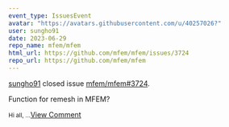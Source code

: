 ```yaml
---
event_type: IssuesEvent
avatar: "https://avatars.githubusercontent.com/u/40257026?"
user: sungho91
date: 2023-06-29
repo_name: mfem/mfem
html_url: https://github.com/mfem/mfem/issues/3724
repo_url: https://github.com/mfem/mfem
---
```


<a href='https://github.com/sungho91' target='_blank'>sungho91</a> closed issue <a href='https://github.com/mfem/mfem/issues/3724' target='_blank'>mfem/mfem#3724</a>.

<p>Function for remesh in MFEM?</p><small>Hi all,...</small><a href='https://github.com/mfem/mfem/issues/3724' target='_blank'>View Comment</a>